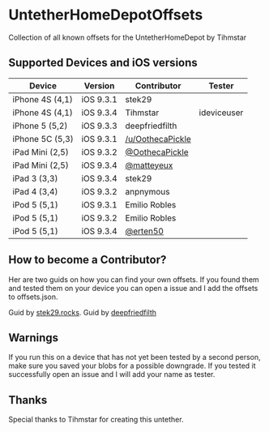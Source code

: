 # UntetherHomeDepotOffsets
Collection of all known offsets for the UntetherHomeDepot by Tihmstar

## Supported Devices and iOS versions

| Device | Version | Contributor | Tester |
|---------|----------|----------|----------|
| iPhone 4S (4,1) | iOS 9.3.1 | stek29 |
| iPhone 4S (4,1) | iOS 9.3.4 | Tihmstar |  ideviceuser
| iPhone 5 (5,2) | iOS 9.3.3 | deepfriedfilth |
| iPhone 5C (5,3) | iOS 9.3.1 | [/u/OothecaPickle](https://www.reddit.com/r/jailbreak/comments/6vgrol/help_i_have/dm091hm/) |
| iPad Mini (2,5) | iOS 9.3.2 | [@OothecaPickle](https://twitter.com/OothecaPickle/status/900121250705494016) |
| iPad Mini (2,5) | iOS 9.3.4 | [@matteyeux](https://twitter.com/matteyeux) |
| iPad 3 (3,3) | iOS 9.3.4 | stek29 |
| iPad 4 (3,4) | iOS 9.3.2 | anpnymous |
| iPod 5 (5,1) | iOS 9.3.1 | Emilio Robles |
| iPod 5 (5,1) | iOS 9.3.2 | Emilio Robles |
| iPod 5 (5,1) | iOS 9.3.4 | [@erten50](https://twitter.com/erten50) |


## How to become a Contributor?

Her are two guids on how you can find your own offsets.
If you found them and tested them on your device you can open a issue and I add the offsets to offsets.json.

Guid by [stek29.rocks](https://stek29.rocks/2017/08/23/untether.html).
Guid by [deepfriedfilth](https://gist.github.com/deepfriedfilth/4cac9831ff0e112b037901bd2883ce10)

## Warnings
If you run this on a device that has not yet been tested by a second person, make sure you saved your blobs for a possible downgrade.
If you tested it successfully open an issue and I will add your name as tester.

## Thanks
Special thanks to Tihmstar for creating this untether.
